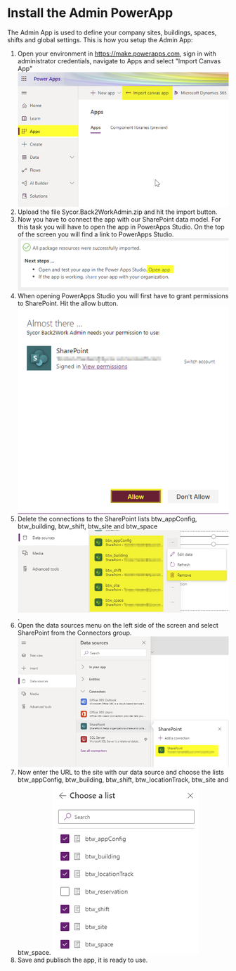 # Install the Admin PowerApp
The Admin App is used to define your company sites, buildings, spaces, shifts and global settings. This is how you setup the Admin App:
1. Open your environment in https://make.powerapps.com, sign in with administrator credentials, navigate to Apps and select "Import Canvas App"
![Import Canvas App](images/ImportAdminApp1.png)
1. Upload the file Sycor.Back2WorkAdmin.zip and hit the import button.
1. Now you have to connect the app with our SharePoint data model. For this task you will have to open the app in PowerApps Studio. On the top of the screen you will find a link to PowerApps Studio. ![Import Canvas App](images/ImportAdminApp2.png)
1. When opening PowerApps Studio you will first have to grant permissions to SharePoint. Hit the allow button. ![Import Canvas App](images/ImportAdminApp3.png)
1. Delete the connections to the SharePoint lists btw_appConfig, btw_building, btw_shift, btw_site and btw_space ![Import Canvas App](images/ImportAdminApp4.png). 
1. Open the data sources menu on the left side of the screen and select SharePoint from the Connectors group. ![Import Canvas App](images/ImportAdminApp5.png)
1. Now enter the URL to the site with our data source and choose the lists btw_appConfig, btw_building, btw_shift, btw_locationTrack, btw_site and btw_space. ![Import Canvas App](images/ImportAdminApp6.png)
1. Save and publisch the app, it is ready to use.
